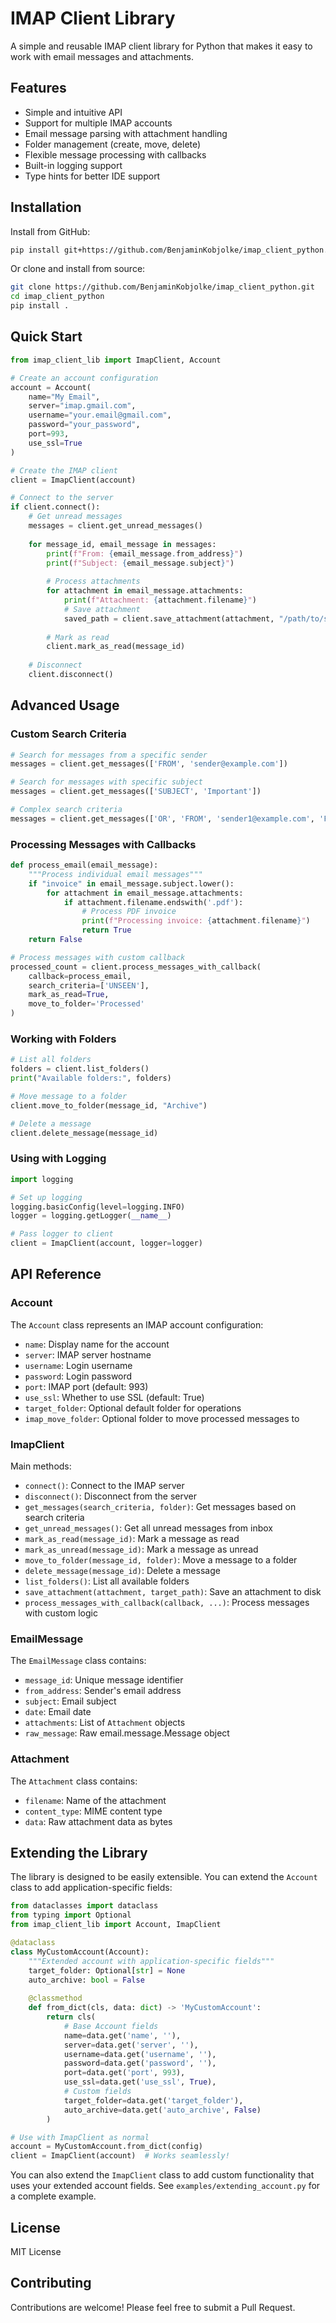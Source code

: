 # IMAP Client Library

A simple and reusable IMAP client library for Python that makes it easy to work with email messages and attachments.

## Features

- Simple and intuitive API
- Support for multiple IMAP accounts
- Email message parsing with attachment handling
- Folder management (create, move, delete)
- Flexible message processing with callbacks
- Built-in logging support
- Type hints for better IDE support

## Installation

Install from GitHub:

```bash
pip install git+https://github.com/BenjaminKobjolke/imap_client_python.git
```

Or clone and install from source:

```bash
git clone https://github.com/BenjaminKobjolke/imap_client_python.git
cd imap_client_python
pip install .
```

## Quick Start

```python
from imap_client_lib import ImapClient, Account

# Create an account configuration
account = Account(
    name="My Email",
    server="imap.gmail.com",
    username="your.email@gmail.com",
    password="your_password",
    port=993,
    use_ssl=True
)

# Create the IMAP client
client = ImapClient(account)

# Connect to the server
if client.connect():
    # Get unread messages
    messages = client.get_unread_messages()
    
    for message_id, email_message in messages:
        print(f"From: {email_message.from_address}")
        print(f"Subject: {email_message.subject}")
        
        # Process attachments
        for attachment in email_message.attachments:
            print(f"Attachment: {attachment.filename}")
            # Save attachment
            saved_path = client.save_attachment(attachment, "/path/to/save/")
            
        # Mark as read
        client.mark_as_read(message_id)
        
    # Disconnect
    client.disconnect()
```

## Advanced Usage

### Custom Search Criteria

```python
# Search for messages from a specific sender
messages = client.get_messages(['FROM', 'sender@example.com'])

# Search for messages with specific subject
messages = client.get_messages(['SUBJECT', 'Important'])

# Complex search criteria
messages = client.get_messages(['OR', 'FROM', 'sender1@example.com', 'FROM', 'sender2@example.com'])
```

### Processing Messages with Callbacks

```python
def process_email(email_message):
    """Process individual email messages"""
    if "invoice" in email_message.subject.lower():
        for attachment in email_message.attachments:
            if attachment.filename.endswith('.pdf'):
                # Process PDF invoice
                print(f"Processing invoice: {attachment.filename}")
                return True
    return False

# Process messages with custom callback
processed_count = client.process_messages_with_callback(
    callback=process_email,
    search_criteria=['UNSEEN'],
    mark_as_read=True,
    move_to_folder='Processed'
)
```

### Working with Folders

```python
# List all folders
folders = client.list_folders()
print("Available folders:", folders)

# Move message to a folder
client.move_to_folder(message_id, "Archive")

# Delete a message
client.delete_message(message_id)
```

### Using with Logging

```python
import logging

# Set up logging
logging.basicConfig(level=logging.INFO)
logger = logging.getLogger(__name__)

# Pass logger to client
client = ImapClient(account, logger=logger)
```

## API Reference

### Account

The `Account` class represents an IMAP account configuration:

- `name`: Display name for the account
- `server`: IMAP server hostname
- `username`: Login username
- `password`: Login password
- `port`: IMAP port (default: 993)
- `use_ssl`: Whether to use SSL (default: True)
- `target_folder`: Optional default folder for operations
- `imap_move_folder`: Optional folder to move processed messages to

### ImapClient

Main methods:

- `connect()`: Connect to the IMAP server
- `disconnect()`: Disconnect from the server
- `get_messages(search_criteria, folder)`: Get messages based on search criteria
- `get_unread_messages()`: Get all unread messages from inbox
- `mark_as_read(message_id)`: Mark a message as read
- `mark_as_unread(message_id)`: Mark a message as unread
- `move_to_folder(message_id, folder)`: Move a message to a folder
- `delete_message(message_id)`: Delete a message
- `list_folders()`: List all available folders
- `save_attachment(attachment, target_path)`: Save an attachment to disk
- `process_messages_with_callback(callback, ...)`: Process messages with custom logic

### EmailMessage

The `EmailMessage` class contains:

- `message_id`: Unique message identifier
- `from_address`: Sender's email address
- `subject`: Email subject
- `date`: Email date
- `attachments`: List of `Attachment` objects
- `raw_message`: Raw email.message.Message object

### Attachment

The `Attachment` class contains:

- `filename`: Name of the attachment
- `content_type`: MIME content type
- `data`: Raw attachment data as bytes

## Extending the Library

The library is designed to be easily extensible. You can extend the `Account` class to add application-specific fields:

```python
from dataclasses import dataclass
from typing import Optional
from imap_client_lib import Account, ImapClient

@dataclass
class MyCustomAccount(Account):
    """Extended account with application-specific fields"""
    target_folder: Optional[str] = None
    auto_archive: bool = False
    
    @classmethod
    def from_dict(cls, data: dict) -> 'MyCustomAccount':
        return cls(
            # Base Account fields
            name=data.get('name', ''),
            server=data.get('server', ''),
            username=data.get('username', ''),
            password=data.get('password', ''),
            port=data.get('port', 993),
            use_ssl=data.get('use_ssl', True),
            # Custom fields
            target_folder=data.get('target_folder'),
            auto_archive=data.get('auto_archive', False)
        )

# Use with ImapClient as normal
account = MyCustomAccount.from_dict(config)
client = ImapClient(account)  # Works seamlessly!
```

You can also extend the `ImapClient` class to add custom functionality that uses your extended account fields. See `examples/extending_account.py` for a complete example.

## License

MIT License

## Contributing

Contributions are welcome! Please feel free to submit a Pull Request.